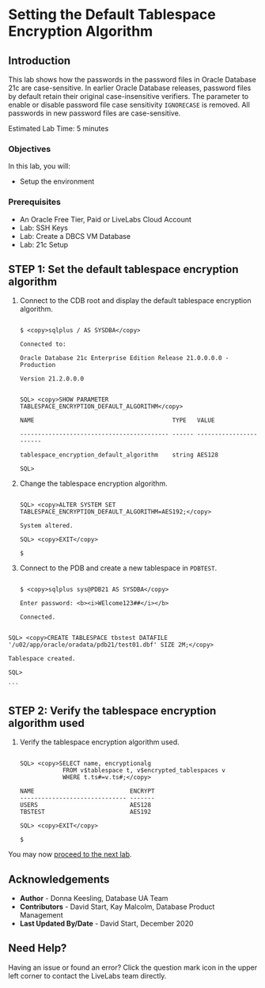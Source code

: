 # Setting the Default Tablespace Encryption Algorithm

## Introduction

This lab shows how the passwords in the password files in Oracle Database 21c are case-sensitive. In earlier Oracle Database releases, password files by default retain their original case-insensitive verifiers. The parameter to enable or disable password file case sensitivity `IGNORECASE` is removed. All passwords in new password files are case-sensitive.

Estimated Lab Time: 5 minutes

### Objectives

In this lab, you will:
* Setup the environment

### Prerequisites

* An Oracle Free Tier, Paid or LiveLabs Cloud Account
* Lab: SSH Keys
* Lab: Create a DBCS VM Database
* Lab: 21c Setup


## **STEP 1:** Set the default tablespace encryption algorithm

1. Connect to the CDB root and display the default tablespace encryption algorithm.


	```

	$ <copy>sqlplus / AS SYSDBA</copy>

	Connected to:

	Oracle Database 21c Enterprise Edition Release 21.0.0.0.0 - Production

	Version 21.2.0.0.0
	```
	```

	SQL> <copy>SHOW PARAMETER TABLESPACE_ENCRYPTION_DEFAULT_ALGORITHM</copy>

	NAME                                       TYPE   VALUE

	------------------------------------------ ------ -----------------------

	tablespace_encryption_default_algorithm    string AES128

	SQL>

	```

2. Change the tablespace encryption algorithm.


	```

	SQL> <copy>ALTER SYSTEM SET TABLESPACE_ENCRYPTION_DEFAULT_ALGORITHM=AES192;</copy>

	System altered.

	SQL> <copy>EXIT</copy>

	$

	```

3. Connect to the PDB and create a new tablespace in `PDBTEST`.

	```

	$ <copy>sqlplus sys@PDB21 AS SYSDBA</copy>

	Enter password: <b><i>WElcome123##</i></b>

	Connected.
  ```
  ```

	SQL> <copy>CREATE TABLESPACE tbstest DATAFILE '/u02/app/oracle/oradata/pdb21/test01.dbf' SIZE 2M;</copy>

	Tablespace created.

	SQL>

	```

## **STEP 2:** Verify the tablespace encryption algorithm used

1. Verify the tablespace encryption algorithm used.

	```

	SQL> <copy>SELECT name, encryptionalg
				FROM v$tablespace t, v$encrypted_tablespaces v
				WHERE t.ts#=v.ts#;</copy>

	NAME                           ENCRYPT
	------------------------------ -------
	USERS                          AES128
	TBSTEST                        AES192

	SQL> <copy>EXIT</copy>

	$

	```

You may now [proceed to the next lab](#next).

## Acknowledgements
* **Author** - Donna Keesling, Database UA Team
* **Contributors** -  David Start, Kay Malcolm, Database Product Management
* **Last Updated By/Date** -  David Start, December 2020

## Need Help?  
Having an issue or found an error?  Click the question mark icon in the upper left corner to contact the LiveLabs team directly.
